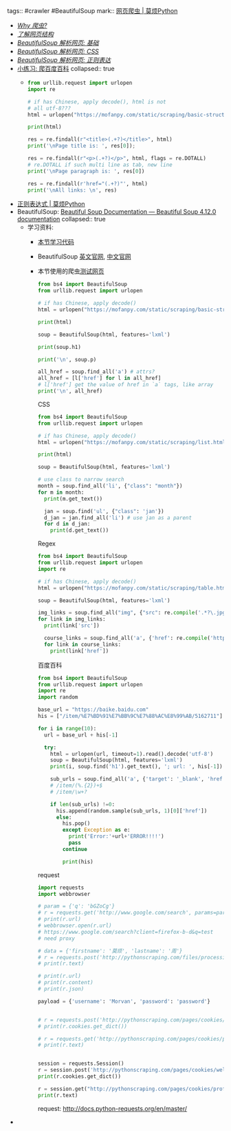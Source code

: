 tags::  #crawler #BeautifulSoup
mark:: [网页爬虫 | 莫烦Python](https://mofanpy.com/tutorials/data-manipulation/scraping/)

- *[Why 爬虫?](https://mofanpy.com/tutorials/data-manipulation/scraping/why)*
- *[了解网页结构](https://mofanpy.com/tutorials/data-manipulation/scraping/understand-website)*
- *[BeautifulSoup 解析网页: 基础](https://mofanpy.com/tutorials/data-manipulation/scraping/beautifulsoup-basic)*
- *[BeautifulSoup 解析网页: CSS](https://mofanpy.com/tutorials/data-manipulation/scraping/beautifulsoup-css)*
- *[BeautifulSoup 解析网页: 正则表达](https://mofanpy.com/tutorials/data-manipulation/scraping/beautifulsoup-regex)*
- [小练习: 爬百度百科](https://mofanpy.com/tutorials/data-manipulation/scraping/practice-baidu-baike)
  collapsed:: true
  - ``` python
    from urllib.request import urlopen
    import re
    
    # if has Chinese, apply decode(), html is not 
    # all utf-8???
    html = urlopen("https://mofanpy.com/static/scraping/basic-structure.html").read().decode('utf-8')
    
    print(html)
    
    res = re.findall(r"<title>(.+?)</title>", html)
    print('\nPage title is: ', res[0]);
    
    res = re.findall(r"<p>(.+?)</p>", html, flags = re.DOTALL) 
    # re.DOTALL if such multi line as tab, new line
    print('\nPage paragraph is: ', res[0])
    
    res = re.findall(r'href="(.+?)"', html)
    print('\nAll links: \n', res)
    ```
- [正则表达式 | 莫烦Python](https://mofanpy.com/tutorials/python-basic/basic/regular-expression)
- BeautifulSoup: [Beautiful Soup Documentation — Beautiful Soup 4.12.0 documentation](https://www.crummy.com/software/BeautifulSoup/bs4/doc/.)
  collapsed:: true
  - 学习资料:
    - [本节学习代码](https://github.com/MorvanZhou/easy-scraping-tutorial/blob/master/notebook/2-1-beautifulsoup-basic.ipynb)
    - BeautifulSoup [英文官网](https://www.crummy.com/software/BeautifulSoup/bs4/doc/), [中文官网](https://www.crummy.com/software/BeautifulSoup/bs4/doc.zh/)
    - 本节使用的爬虫[测试网页](https://mofanpy.com/static/scraping/basic-structure.html)
      ``` python
      from bs4 import BeautifulSoup
      from urllib.request import urlopen
      
      # if has Chinese, apply decode()
      html = urlopen("https://mofanpy.com/static/scraping/basic-structure.html").read().decode('utf-8')
      
      print(html)
      
      soup = BeautifulSoup(html, features='lxml')
      
      print(soup.h1)
      
      print('\n', soup.p)
      
      all_href = soup.find_all('a') # attrs?
      all_href = [l['href'] for l in all_href]
      # l['href'] get the value of href in `a` tags, like array
      print('\n', all_href)
      
      ```
      CSS
      
      ``` python
      from bs4 import BeautifulSoup
      from urllib.request import urlopen
      
      # if has Chinese, apply decode()
      html = urlopen("https://mofanpy.com/static/scraping/list.html").read().decode('utf-8')
      
      print(html)
      
      soup = BeautifulSoup(html, features='lxml')
      
      # use class to narrow search
      month = soup.find_all('li', {"class": "month"})
      for m in month:
        print(m.get_text())
      
        jan = soup.find('ul', {"class": 'jan'})
        d_jan = jan.find_all('li') # use jan as a parent
        for d in d_jan:
          print(d.get_text())
      ```
      Regex
      
      ``` python
      from bs4 import BeautifulSoup
      from urllib.request import urlopen
      import re
      
      # if has Chinese, apply decode()
      html = urlopen("https://mofanpy.com/static/scraping/table.html").read().decode('utf-8')
      
      soup = BeautifulSoup(html, features='lxml')
      
      img_links = soup.find_all("img", {"src": re.compile('.*?\.jpg')})
      for link in img_links:
        print(link['src'])
      
        course_links = soup.find_all('a', {'href': re.compile('https://morvan.*')})
        for link in course_links:
          print(link['href'])
      ```
      百度百科
      
      ``` python
      from bs4 import BeautifulSoup
      from urllib.request import urlopen
      import re
      import random
      
      base_url = "https://baike.baidu.com"
      his = ["/item/%E7%BD%91%E7%BB%9C%E7%88%AC%E8%99%AB/5162711"]
      
      for i in range(10):
        url = base_url + his[-1]
      
        try:
          html = urlopen(url, timeout=1).read().decode('utf-8')
          soup = BeautifulSoup(html, features='lxml')
          print(i, soup.find('h1').get_text(), '; url: ', his[-1])
      
          sub_urls = soup.find_all('a', {'target': '_blank', 'href': re.compile('^/item/(%.{2})+$')})
          # /item/(%.{2})+$
          # /item/\w+?
      
          if len(sub_urls) !=0:
            his.append(random.sample(sub_urls, 1)[0]['href'])
            else:
              his.pop()
              except Exception as e:
                print('Error:'+url+'ERROR!!!!')
                pass
              continue
      
              print(his)
      ```
      request
      
      ``` python
      import requests
      import webbrowser
      
      # param = {'q': 'bGZoCg'}
      # r = requests.get('http://www.google.com/search', params=param)
      # print(r.url)
      # webbrowser.open(r.url)
      # https://www.google.com/search?client=firefox-b-d&q=test
      # need proxy
      
      # data = {'firstname': '莫烦', 'lastname': '周'}
      # r = requests.post('http://pythonscraping.com/files/processing.php', data=data)
      # print(r.text)
      
      # print(r.url)
      # print(r.content)
      # print(r.json)
      
      payload = {'username': 'Morvan', 'password': 'password'}
      
      
      # r = requests.post('http://pythonscraping.com/pages/cookies/welcome.php', data=payload)
      # print(r.cookies.get_dict())
      
      # r = requests.get('http://pythonscraping.com/pages/cookies/profile.php', cookies=r.cookies)
      # print(r.text)
      
      
      session = requests.Session()
      r = session.post('http://pythonscraping.com/pages/cookies/welcome.php', data=payload)
      print(r.cookies.get_dict())
      
      r = session.get("http://pythonscraping.com/pages/cookies/profile.php")
      print(r.text)
      ```
      request: http://docs.python-requests.org/en/master/
-